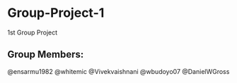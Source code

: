 # Group-Project-1
1st Group Project

## Group Members:
@ensarmu1982
@whitemic
@Vivekvaishnani
@wbudoyo07
@DanielWGross